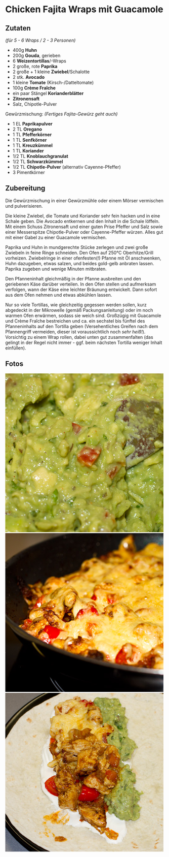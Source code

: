 Chicken Fajita Wraps mit Guacamole
==================================

Zutaten
-------
*(für 5 - 6 Wraps / 2 - 3 Personen)*


*	400g **Huhn**
*	200g **Gouda**, gerieben
*	6 **Weizentortillas**/-Wraps
*	2 große, rote **Paprika**
*	2 große + 1 kleine **Zwiebel**/Schalotte
*	2 stk. **Avocado**
*	1 kleine **Tomate** (Kirsch-/Datteltomate)
*	100g **Crème Fraîche**
*	ein paar Stängel **Korianderblätter**
*	**Zitronensaft**
*	Salz, Chipotle-Pulver

Gewürzmischung:
*(Fertiges Fajita-Gewürz geht auch)*

*	1 EL **Paprikapulver**
*	2 TL **Oregano**
*	1 TL **Pfefferkörner**
*	1 TL **Senfkörner**
*	1 TL **Kreuzkümmel**
*	1 TL **Koriander**
*	1/2 TL **Knoblauchgranulat**
*	1/2 TL **Schwarzkümmel**
*	1/2 TL **Chipotle-Pulver** (alternativ Cayenne-Pfeffer)
*	3 Pimentkörner

Zubereitung
-----------

Die Gewürzmischung in einer Gewürzmühle oder einem Mörser vermischen und pulverisieren.

Die kleine Zwiebel, die Tomate und Koriander sehr fein hacken und in eine Schale geben. Die Avocado entkernen und den Inhalt in die Schale löffeln. Mit einem Schuss Zitronensaft und einer guten Prise Pfeffer und Salz sowie einer Messerspitze Chipotle-Pulver oder Cayenne-Pfeffer würzen. Alles gut mit einer Gabel zu einer Guacamole vermischen.

Paprika und Huhn in mundgerechte Stücke zerlegen und zwei große Zwiebeln in feine Ringe schneiden. Den Ofen auf 250°C Oberhitze/Grill vorheizen. Zwiebelringe in einer ofenfesten(!) Pfanne mit Öl anschwenken, Huhn dazugeben, etwas salzen, und beides gold-gelb anbraten lassen. Paprika zugeben und wenige Minuten mitbraten.

Den Pfanneninhalt gleichmäßig in der Pfanne ausbreiten und den geriebenen Käse darüber verteilen. In den Ofen stellen und aufmerksam verfolgen, wann der Käse eine leichter Bräunung entwickelt. Dann sofort aus dem Ofen nehmen und etwas abkühlen lassen. 

Nur so viele Tortillas, wie gleichzeitig gegessen werden sollen, kurz abgedeckt in der Mikrowelle (gemäß Packungsanleitung) oder im noch warmen Ofen erwärmen, sodass sie weich sind. Großzügig mit Guacamole und Crème Fraîche bestreichen und ca. ein sechstel bis fünftel des Pfanneninhalts auf den Tortilla geben (Versehentliches Greifen nach dem Pfannengriff vermeiden, dieser ist voraussichtlich noch *sehr heiß!*). Vorsichtig zu einem Wrap rollen, dabei unten gut zusammenfalten (das gelingt in der Regel nicht immer - ggf. beim nächsten Tortilla weniger Inhalt einfüllen).

Fotos
-----

![](https://raw.githubusercontent.com/amintos/audacious-recipes/master/tex-mex/fajita-wraps/fajita-guacamole.jpg)
![](https://raw.githubusercontent.com/amintos/audacious-recipes/master/tex-mex/fajita-wraps/fajita-pan.jpg)
![](https://raw.githubusercontent.com/amintos/audacious-recipes/master/tex-mex/fajita-wraps/fajita-tortilla.jpg)


